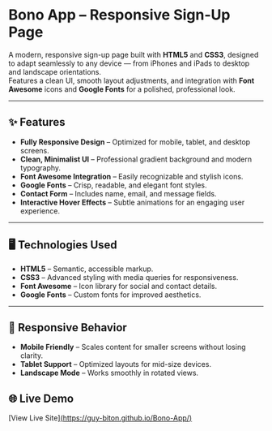 # Bono App – Responsive Sign-Up Page

A modern, responsive sign-up page built with **HTML5** and **CSS3**, designed to adapt seamlessly to any device — from iPhones and iPads to desktop and landscape orientations.  
Features a clean UI, smooth layout adjustments, and integration with **Font Awesome** icons and **Google Fonts** for a polished, professional look.

---

## ✨ Features
- **Fully Responsive Design** – Optimized for mobile, tablet, and desktop screens.
- **Clean, Minimalist UI** – Professional gradient background and modern typography.
- **Font Awesome Integration** – Easily recognizable and stylish icons.
- **Google Fonts** – Crisp, readable, and elegant font styles.
- **Contact Form** – Includes name, email, and message fields.
- **Interactive Hover Effects** – Subtle animations for an engaging user experience.

---

## 🖥️ Technologies Used
- **HTML5** – Semantic, accessible markup.
- **CSS3** – Advanced styling with media queries for responsiveness.
- **Font Awesome** – Icon library for social and contact details.
- **Google Fonts** – Custom fonts for improved aesthetics.

---

## 📱 Responsive Behavior
- **Mobile Friendly** – Scales content for smaller screens without losing clarity.
- **Tablet Support** – Optimized layouts for mid-size devices.
- **Landscape Mode** – Works smoothly in rotated views.

## 🌐 Live Demo
[View Live Site][(https://guy-biton.github.io/Bono-App/)](https://guy-biton.github.io/Bono-App/BonoProject/)
